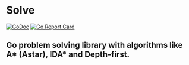 # Solve

[![GoDoc](https://godoc.org/github.com/bertbaron/solve?status.svg)](https://godoc.org/github.com/bertbaron/solve)
[![Go Report Card](https://goreportcard.com/badge/github.com/bertbaron/solve)](https://goreportcard.com/report/github.com/bertbaron/solve)

## Go problem solving library with algorithms like A* (Astar), IDA* and Depth-first.